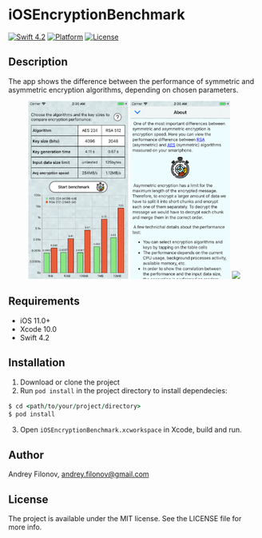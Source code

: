 
# iOSEncryptionBenchmark

[![Swift 4.2](https://img.shields.io/badge/swift-4.2-orange.svg)](https://developer.apple.com/swift/) [![Platform](https://img.shields.io/badge/platform-iOS-brightgreen.svg)](https://cocoapods.org/pods/iOSEncryptionBenchmark) [![License](https://img.shields.io/badge/licence-MIT-blue.svg)](https://cocoapods.org/pods/iOSEncryptionBenchmark)

## Description
The app shows the difference between the performance of symmetric and asymmetric encryption algorithms, depending on chosen parameters.
<p align="center"><img src ="https://raw.githubusercontent.com/afil310/iOSEncryptionBenchmark/master/Screenshots/Diagram.png" width="200px"/> <img src ="https://raw.githubusercontent.com/afil310/iOSEncryptionBenchmark/master/Screenshots/About.png" width="200px"/> <img src ="https://raw.githubusercontent.com/afil310/iOSEncryptionBenchmark/master/Screenshots/iOSEncryptionBenchmark.gif" width="200px"/></p>

## Requirements

- iOS 11.0+
- Xcode 10.0
- Swift 4.2

## Installation
1. Download or clone the project
2. Run `pod install` in the project directory to install dependecies:
```ruby
$ cd <path/to/your/project/directory>
$ pod install
``` 
3. Open `iOSEncryptionBenchmark.xcworkspace` in Xcode, build and run.

## Author

Andrey Filonov, andrey.filonov@gmail.com

## License

The project is available under the MIT license. See the LICENSE file for more info.

